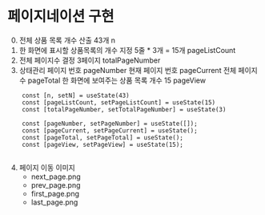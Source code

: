 # 페이지네이션 구현
0. 전체 상품 목록 개수 산출 43개 n
1. 한 화면에 표시할 상품목록의 개수 지정 5줄 * 3개 = 15개 pageListCount
2. 전체 페이지수 결정 3페이지 totalPageNumber
3. 상태관리
   페이지 번호 pageNumber
   현재 페이지 번호 pageCurrent
   전체 페이지수 pageTotal
   한 화면에 보여주는 상품 목록 개수 15 pageView

```JS
    const [n, setN] = useState(43)
    const [pageListCount, setPageListCount] = useState(15)
    const [totalPageNumber, setTotalPageNumber] = useState(3)

    const [pageNumber, setPageNumber] = useState([]);
    const [pageCurrent, setPageCurrent] = useState();
    const [pageTotal, setPageTotal] = useState();
    const [pageView, setPageView] = useState(15);
```

```JS
```
4. 페이지 이동 이미지
    - next_page.png
    - prev_page.png
    - first_page.png
    - last_page.png